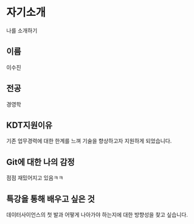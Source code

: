 # 자기소개
나를 소개하기

## 이름
이수진

## 전공
경영학

## KDT지원이유
기존 업무경력에 대한 한계를 느껴 기술을 향상하고자 지원하게 되었습니다.

## Git에 대한 나의 감정
점점 재밌어지고 있음ㅋㅋ

## 특강을 통해 배우고 싶은 것
데이터사이언스의 첫 발과 어떻게 나아가야 하는지에 대한 방향성을 찾고 싶습니다.